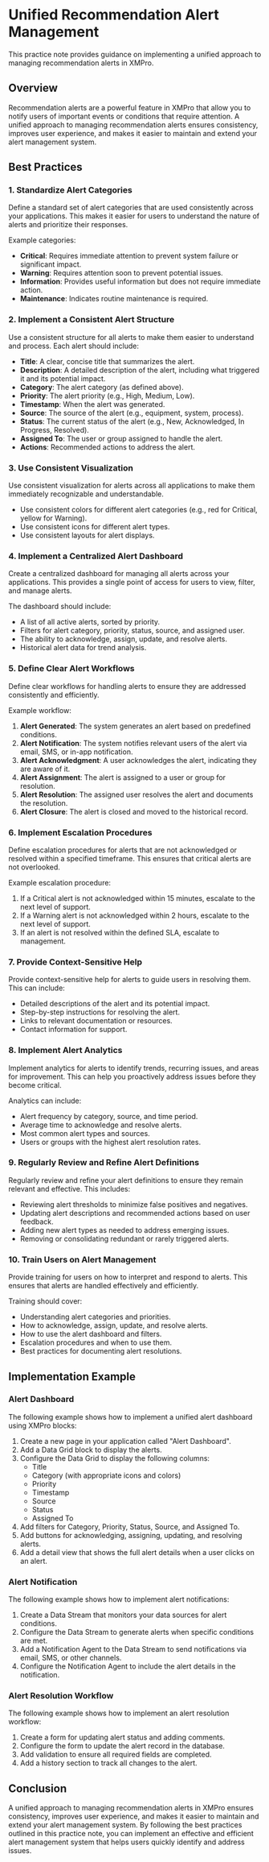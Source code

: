 # Unified Recommendation Alert Management

This practice note provides guidance on implementing a unified approach to managing recommendation alerts in XMPro.

## Overview

Recommendation alerts are a powerful feature in XMPro that allow you to notify users of important events or conditions that require attention. A unified approach to managing recommendation alerts ensures consistency, improves user experience, and makes it easier to maintain and extend your alert management system.

## Best Practices

### 1. Standardize Alert Categories

Define a standard set of alert categories that are used consistently across your applications. This makes it easier for users to understand the nature of alerts and prioritize their responses.

Example categories:

- **Critical**: Requires immediate attention to prevent system failure or significant impact.
- **Warning**: Requires attention soon to prevent potential issues.
- **Information**: Provides useful information but does not require immediate action.
- **Maintenance**: Indicates routine maintenance is required.

### 2. Implement a Consistent Alert Structure

Use a consistent structure for all alerts to make them easier to understand and process. Each alert should include:

- **Title**: A clear, concise title that summarizes the alert.
- **Description**: A detailed description of the alert, including what triggered it and its potential impact.
- **Category**: The alert category (as defined above).
- **Priority**: The alert priority (e.g., High, Medium, Low).
- **Timestamp**: When the alert was generated.
- **Source**: The source of the alert (e.g., equipment, system, process).
- **Status**: The current status of the alert (e.g., New, Acknowledged, In Progress, Resolved).
- **Assigned To**: The user or group assigned to handle the alert.
- **Actions**: Recommended actions to address the alert.

### 3. Use Consistent Visualization

Use consistent visualization for alerts across all applications to make them immediately recognizable and understandable.

- Use consistent colors for different alert categories (e.g., red for Critical, yellow for Warning).
- Use consistent icons for different alert types.
- Use consistent layouts for alert displays.

### 4. Implement a Centralized Alert Dashboard

Create a centralized dashboard for managing all alerts across your applications. This provides a single point of access for users to view, filter, and manage alerts.

The dashboard should include:

- A list of all active alerts, sorted by priority.
- Filters for alert category, priority, status, source, and assigned user.
- The ability to acknowledge, assign, update, and resolve alerts.
- Historical alert data for trend analysis.

### 5. Define Clear Alert Workflows

Define clear workflows for handling alerts to ensure they are addressed consistently and efficiently.

Example workflow:

1. **Alert Generated**: The system generates an alert based on predefined conditions.
2. **Alert Notification**: The system notifies relevant users of the alert via email, SMS, or in-app notification.
3. **Alert Acknowledgment**: A user acknowledges the alert, indicating they are aware of it.
4. **Alert Assignment**: The alert is assigned to a user or group for resolution.
5. **Alert Resolution**: The assigned user resolves the alert and documents the resolution.
6. **Alert Closure**: The alert is closed and moved to the historical record.

### 6. Implement Escalation Procedures

Define escalation procedures for alerts that are not acknowledged or resolved within a specified timeframe. This ensures that critical alerts are not overlooked.

Example escalation procedure:

1. If a Critical alert is not acknowledged within 15 minutes, escalate to the next level of support.
2. If a Warning alert is not acknowledged within 2 hours, escalate to the next level of support.
3. If an alert is not resolved within the defined SLA, escalate to management.

### 7. Provide Context-Sensitive Help

Provide context-sensitive help for alerts to guide users in resolving them. This can include:

- Detailed descriptions of the alert and its potential impact.
- Step-by-step instructions for resolving the alert.
- Links to relevant documentation or resources.
- Contact information for support.

### 8. Implement Alert Analytics

Implement analytics for alerts to identify trends, recurring issues, and areas for improvement. This can help you proactively address issues before they become critical.

Analytics can include:

- Alert frequency by category, source, and time period.
- Average time to acknowledge and resolve alerts.
- Most common alert types and sources.
- Users or groups with the highest alert resolution rates.

### 9. Regularly Review and Refine Alert Definitions

Regularly review and refine your alert definitions to ensure they remain relevant and effective. This includes:

- Reviewing alert thresholds to minimize false positives and negatives.
- Updating alert descriptions and recommended actions based on user feedback.
- Adding new alert types as needed to address emerging issues.
- Removing or consolidating redundant or rarely triggered alerts.

### 10. Train Users on Alert Management

Provide training for users on how to interpret and respond to alerts. This ensures that alerts are handled effectively and efficiently.

Training should cover:

- Understanding alert categories and priorities.
- How to acknowledge, assign, update, and resolve alerts.
- How to use the alert dashboard and filters.
- Escalation procedures and when to use them.
- Best practices for documenting alert resolutions.

## Implementation Example

### Alert Dashboard

The following example shows how to implement a unified alert dashboard using XMPro blocks:

1. Create a new page in your application called "Alert Dashboard".
2. Add a Data Grid block to display the alerts.
3. Configure the Data Grid to display the following columns:
   - Title
   - Category (with appropriate icons and colors)
   - Priority
   - Timestamp
   - Source
   - Status
   - Assigned To
4. Add filters for Category, Priority, Status, Source, and Assigned To.
5. Add buttons for acknowledging, assigning, updating, and resolving alerts.
6. Add a detail view that shows the full alert details when a user clicks on an alert.

### Alert Notification

The following example shows how to implement alert notifications:

1. Create a Data Stream that monitors your data sources for alert conditions.
2. Configure the Data Stream to generate alerts when specific conditions are met.
3. Add a Notification Agent to the Data Stream to send notifications via email, SMS, or other channels.
4. Configure the Notification Agent to include the alert details in the notification.

### Alert Resolution Workflow

The following example shows how to implement an alert resolution workflow:

1. Create a form for updating alert status and adding comments.
2. Configure the form to update the alert record in the database.
3. Add validation to ensure all required fields are completed.
4. Add a history section to track all changes to the alert.

## Conclusion

A unified approach to managing recommendation alerts in XMPro ensures consistency, improves user experience, and makes it easier to maintain and extend your alert management system. By following the best practices outlined in this practice note, you can implement an effective and efficient alert management system that helps users quickly identify and address issues.
